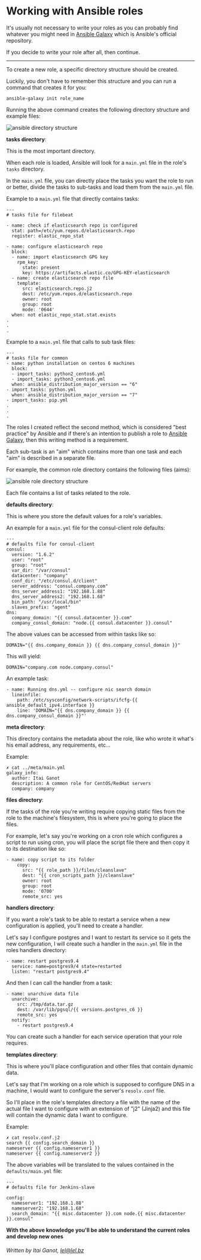 # Working with Ansible roles

It's usually not necessary to write your roles as you can probably find whatever you might need in [Ansible Galaxy](https://bit.ly/30eFH8B) which is Ansible's official repository.

If you decide to write your role after all, then continue.

-------------------

To create a new role, a specific directory structure should be created.

Luckily, you don't have to remember this structure and you can run a command that creates it for you:

```
ansible-galaxy init role_name
```

Running the above command creates the following directory structure and example files:

![ansible directory structure](../screenshots/role_dir_structure.png)


**tasks directory**:

This is the most important directory.

When each role is loaded, Ansible will look for a `main.yml` file in the role's `tasks` directory.

In the `main.yml` file, you can directly place the tasks you want the role to run or better, divide the tasks to sub-tasks and load them from the `main.yml` file.

Example to a `main.yml` file that directly contains tasks:

```
---
# tasks file for filebeat

- name: check if elasticsearch repo is configured
  stat: path=/etc/yum.repos.d/elasticsearch.repo
  register: elastic_repo_stat

- name: configure elasticsearch repo
  block:
  - name: import elasticsearch GPG key
    rpm_key:
      state: present
      key: https://artifacts.elastic.co/GPG-KEY-elasticsearch
  - name: create elasticsearch repo file
    template:
      src: elasticsearch.repo.j2
      dest: /etc/yum.repos.d/elasticsearch.repo
      owner: root
      group: root
      mode: '0644'
  when: not elastic_repo_stat.stat.exists
.
.
.
```

Example to a `main.yml` file that calls to sub task files:

```
---
# tasks file for common
- name: python installation on centos 6 machines
  block:
  - import_tasks: python2_centos6.yml
  - import_tasks: python3_centos6.yml
  when: ansible_distribution_major_version == "6"
- import_tasks: python.yml
  when: ansible_distribution_major_version == "7"
- import_tasks: pip.yml
.
.
.
```

The roles I created reflect the second method, which is considered "best practice" by Ansible and if there's an intention to publish a role to [Ansible Galaxy](https://bit.ly/30eFH8B), then this writing method is a requirement.

Each sub-task is an "aim" which contains more than one task and each "aim" is described in a separate file.

For example, the common role directory contains the following files (aims):

![ansible role directory structure](../screenshots/common_dir_structure.png)

Each file contains a list of tasks related to the role.

**defaults directory**:

This is where you store the default values for a role's variables.

An example for a `main.yml` file for the consul-client role defaults:

```
---
# defaults file for consul-client
consul:
  version: "1.6.2"
  user: "root"
  group: "root"
  var_dir: "/var/consul"
  datacenter: "company"
  conf_dir: "/etc/consul.d/client"
  server_address: "consul.company.com"
  dns_server_address1: "192.168.1.88"
  dns_server_address2: "192.168.1.68"
  bin_path: "/usr/local/bin"
  slaves_prefix: "agent"
dns:
  company_domain: "{{ consul.datacenter }}.com"
  company_consul_domain: "node.{{ consul.datacenter }}.consul"
```

The above values can be accessed from within tasks like so:

`DOMAIN="{{ dns.company_domain }} {{ dns.company_consul_domain }}"`

This will yield:

`DOMAIN="company.com node.company.consul"`

An example task:

```
- name: Running dns.yml -- configure nic search domain
  lineinfile:
    path: /etc/sysconfig/network-scripts/ifcfg-{{ ansible_default_ipv4.interface }}
    line: 'DOMAIN="{{ dns.company_domain }} {{ dns.company_consul_domain }}"'
```

**meta directory**:

This directory contains the metadata about the role, like who wrote it what's his email address, any requirements, etc...

Example:

```
✗ cat ../meta/main.yml
galaxy_info:
  author: Itai Ganot
  description: A common role for CentOS/RedHat servers
  company: company
```

**files directory**:

If the tasks of the role you're writing require copying static files from the role to the machine's filesystem, this is where you're going to place the files.

For example, let's say you're working on a cron role which configures a script to run using cron, you will place the script file there and then copy it to its destination like so:

```
- name: copy script to its folder
    copy:
      src: "{{ role_path }}/files/cleanslave"
      dest: "{{ cron_scripts_path }}/cleanslave"
      owner: root
      group: root
      mode: '0700'
      remote_src: yes
```

**handlers directory**:

If you want a role's task to be able to restart a service when a new configuration is applied, you'll need to create a handler.

Let's say I configure postgres and I want to restart its service so it gets the new configuration, I will create such a handler in the `main.yml` file in the roles handlers directory:

```
- name: restart postgres9.4
  service: name=postgres9/4 state=restarted
  listen: "restart postgres9.4"
```

And then I can call the handler from a task:

```
- name: unarchive data file
  unarchive:
	src: /tmp/data.tar.gz
    dest: /var/lib/pgsql/{{ versions.postgres_c6 }}
    remote_src: yes
  notify:
  	- restart postgres9.4
```

You can create such a handler for each service operation that your role requires.


**templates directory**:

This is where you'll place configuration and other files that contain dynamic data.

Let's say that I'm working on a role which is supposed to configure DNS in a machine, I would want to configure the server's `resolv.conf` file.

So I'll place in the role's templates directory a file with the name of the actual file I want to configure with an extension of "j2" (Jinja2) and this file will contain the dynamic data I want to configure.

Example:

```
✗ cat resolv.conf.j2
search {{ config.search_domain }}
nameserver {{ config.nameserver1 }}
nameserver {{ config.nameserver2 }}
```

The above variables will be translated to the values contained in the `defaults/main.yml` file:

```
---
# defaults file for Jenkins-slave

config:
  nameserver1: "192.168.1.88"
  nameserver2: "192.168.1.68"
  search_domain: "{{ misc.datacenter }}.com node.{{ misc.datacenter }}.consul"
```


**With the above knowledge you'll be able to understand the current roles and develop new ones**

###### Written by Itai Ganot, lel@lel.bz
